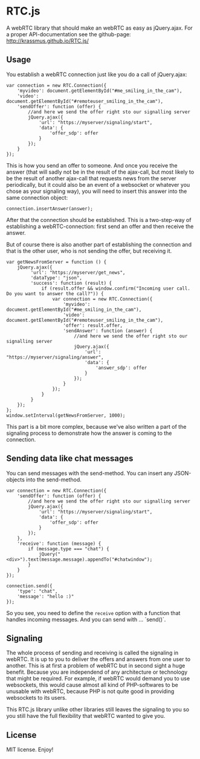 RTC.js
======

A webRTC library that should make an webRTC as easy as jQuery.ajax. For a proper API-documentation see the github-page: http://krassmus.github.io/RTC.js/

## Usage

You establish a webRTC connection just like you do a call of jQuery.ajax:

    var connection = new RTC.Connection({
        'myvideo': document.getElementById("#me_smiling_in_the_cam"),
        'video': document.getElementById("#remoteuser_smiling_in_the_cam"),
        'sendOffer': function (offer) {
            //and here we send the offer right sto our signalling server
            jQuery.ajax({
                'url': "https://myserver/signaling/start",
                'data': {
                    'offer_sdp': offer
                }
            });
        }
    });

This is how you send an offer to someone. And once you receive the answer (that will sadly not be in the result of the ajax-call, but most likely to be the result of another ajax-call that requests news from the server periodically, but it could also be an event of a websocket or whatever you chose as your signaling way), you will need to insert this answer into the same connection object:

    connection.insertAnswer(answer);

After that the connection should be established. This is a two-step-way of establishing a webRTC-connection: first send an offer and then receive the answer.

But of course there is also another part of establishing the connection and that is the other user, who is not sending the offer, but receiving it.

    var getNewsFromServer = function () {
        jQuery.ajax({
             'url': "https://myserver/get_news",
             'dataType': "json",
             'success': function (result) {
                 if (result.offer && window.confirm("Incoming user call. Do you want to answer the call?")) {
                     var connection = new RTC.Connection({
                         'myvideo': document.getElementById("#me_smiling_in_the_cam"),
                         'video': document.getElementById("#remoteuser_smiling_in_the_cam"),
                         'offer': result.offer,
                         'sendAnswer': function (answer) {
                             //and here we send the offer right sto our signalling server
                             jQuery.ajax({
                                 'url': "https://myserver/signaling/answer",
                                 'data': {
                                     'answer_sdp': offer
                                 }
                             });
                         }
                     });
                 }
             }
        });
    };
    window.setInterval(getNewsFromServer, 1000);

This part is a bit more complex, because we've also written a part of the signaling process to demonstrate how the answer is coming to the connection.

## Sending data like chat messages

You can send messages with the send-method. You can insert any JSON-objects into the send-method.

    var connection = new RTC.Connection({
        'sendOffer': function (offer) {
            //and here we send the offer right sto our signalling server
            jQuery.ajax({
                'url': "https://myserver/signaling/start",
                'data': {
                    'offer_sdp': offer
                }
            });
        },
        'receive': function (message) {
            if (message.type === "chat") {
                jQuery("<div>").text(message.message).appendTo("#chatwindow");
            }
        }
    });

    connection.send({
        'type': "chat",
        'message': "hello :)"
    });

So you see, you need to define the `receive` option with a function that handles incoming messages. And you can send with ... ´send()´.

## Signaling

The whole process of sending and receiving is called the signaling in webRTC. It is up to you to deliver the offers and answers from one user to another. This is at first a problem of webRTC but in second sight a huge benefit. Because you are independend of any architecture or technology that might be required. For example, if webRTC would demand you to use websockets, this would cause almost all kind of PHP-softwares to be unusable with webRTC, because PHP is not quite good in providing websockets to its users.

This RTC.js library unlike other libraries still leaves the signaling to you so you still have the full flexibility that webRTC wanted to give you.

## License

MIT license. Enjoy!

